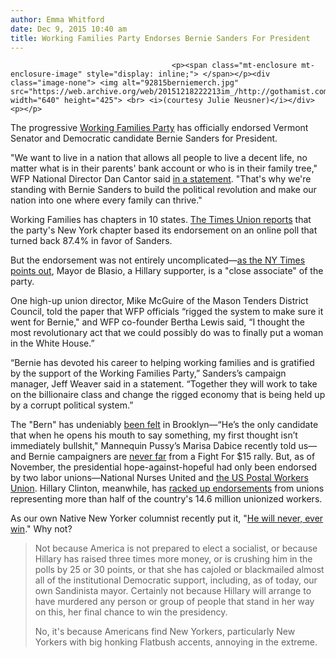 ```yaml
---
author: Emma Whitford
date: Dec 9, 2015 10:40 am
title: Working Families Party Endorses Bernie Sanders For President
---
```


	
										<p><span class="mt-enclosure mt-enclosure-image" style="display: inline;"> </span></p><div class="image-none"> <img alt="92815berniemerch.jpg" src="https://web.archive.org/web/20151218222213im_/http://gothamist.com/attachments/nyc_ewhitford/92815berniemerch.jpg" width="640" height="425"> <br> <i>(courtesy Julie Neusner)</i></div> <p></p>

<p>The progressive <a href="https://web.archive.org/web/20151218222213/http://workingfamilies.org/states/new-york/">Working Families Party</a> has officially endorsed Vermont Senator and Democratic candidate Bernie Sanders for President. </p>

<p>&quot;We want to live in a nation that allows all people to live a decent life, no matter what is in their parents&apos; bank account or who is in their family tree,&quot; WFP National Director Dan Cantor said <a href="https://web.archive.org/web/20151218222213/http://www.timesunion.com/local/article/Working-Families-Party-endorses-Sanders-6684925.php">in a statement</a>. &quot;That&apos;s why we&apos;re standing with Bernie Sanders to build the political revolution and make our nation into one where every family can thrive.&quot;</p>

<p>Working Families has chapters in 10 states. <a href="https://web.archive.org/web/20151218222213/http://www.timesunion.com/local/article/Working-Families-Party-endorses-Sanders-6684925.php">The Times Union reports</a> that the party&apos;s New York chapter based its endorsement on an online poll that turned back 87.4% in favor of Sanders.</p>

<p>But the endorsement was not entirely uncomplicated&#x2014;<a href="https://web.archive.org/web/20151218222213/http://www.nytimes.com/politics/first-draft/2015/12/08/working-families-party-endorses-bernie-sanders-for-president/?_r=0">as the NY Times points out</a>, Mayor de Blasio, a Hillary supporter, is a &quot;close associate&quot; of the party. </p>

<p>One high-up union director, Mike McGuire of the Mason Tenders District Council, told the paper that WFP officials &#x201C;rigged the system to make sure it went for Bernie,&quot; and WFP co-founder Bertha Lewis said, &#x201C;I thought the most revolutionary act that we could possibly do was to finally put a woman in the White House.&#x201D;</p>

<p>&#x201C;Bernie has devoted his career to helping working families and is gratified by the support of the Working Families Party,&#x201D; Sanders&#x2019;s campaign manager, Jeff Weaver said in a statement. &#x201C;Together they will work to take on the billionaire class and change the rigged economy that is being held up by a corrupt political system.&#x201D;</p>

<p>The &quot;Bern&quot; has undeniably <a href="https://web.archive.org/web/20151218222213/http://gothamist.com/2015/09/28/bushwick_bernie_sanders.php">been felt</a> in Brooklyn&#x2014;&#x201C;He&#x2019;s the only candidate that when he opens his mouth to say something, my first thought isn&#x2019;t immediately bullshit,&quot; Mannequin Pussy&#x2019;s Marisa Dabice recently told us&#x2014;and Bernie campaigners are <a href="https://web.archive.org/web/20151218222213/http://gothamist.com/2015/11/10/brooklyn_fast_workers_walk_off_the.php">never far</a> from a Fight For $15 rally. But, as of November, the presidential hope-against-hopeful had only been endorsed by two labor unions&#x2014;National Nurses United and <a href="https://web.archive.org/web/20151218222213/http://www.rawstory.com/2015/11/us-postal-workers-union-endorses-bernie-sanders-for-president-in-2016/">the US Postal Workers Union</a>. Hillary Clinton, meanwhile, has <a href="https://web.archive.org/web/20151218222213/http://www.latimes.com/nation/politics/la-na-bernie-sanders-labor-20151106-story.html">racked up endorsements</a> from unions representing more than half of the country&apos;s 14.6 million unionized workers.</p>

<p>As our own Native New Yorker columnist recently put it, &quot;<a href="https://web.archive.org/web/20151218222213/http://gothamist.com/2015/10/30/bernie_sanders_pipe_dream_hippies.php">He will never, ever win</a>.&quot; Why not? </p>

<blockquote>Not because America is not prepared to elect a socialist, or because Hillary has raised three times more money, or is crushing him in the polls by 25 or 30 points, or that she has cajoled or blackmailed almost all of the institutional Democratic support, including, as of today, our own Sandinista mayor. Certainly not because Hillary will arrange to have murdered any person or group of people that stand in her way on this, her final chance to win the presidency.

<p>No, it&apos;s because Americans find New Yorkers, particularly New Yorkers with big honking Flatbush accents, annoying in the extreme. </p></blockquote><p></p>					
										
									
				